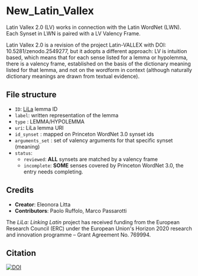 # New_Latin_Vallex

Latin Vallex 2.0 (LV) works in connection with the Latin WordNet (LWN). Each Synset in LWN is paired with a LV Valency Frame.


Latin Vallex 2.0 is a revision of the project Latin-VALLEX with DOI: 10.5281/zenodo.2549277, but it adopts a different approach: LV is intuition based, which means that for each sense listed for a lemma or hypolemma, there is a valency frame, established on the basis of the dictionary meaning listed for that lemma, and not on the wordform in context (although naturally dictionary meanings are drawn from textual evidence).

## File structure

- `ID`: [LiLa](https://lila-erc.eu) lemma ID
- `label`: written representation of the lemma
- `type` : LEMMA/HYPOLEMMA
- `uri`: LiLa lemma URI
- `id_synset` : mapped on Princeton WordNet 3.0 synset ids
- `arguments_set` : set of valency arguments for that specific synset (meaning)
- `status`: 
  - `reviewed`: **ALL** synsets are matched by a valency frame
  - `incomplete`: **SOME** senses covered by Princeton WordNet 3.0, the entry needs completing.


## Credits

- **Creator**: Eleonora Litta
- **Contributors**: Paolo Ruffolo, Marco Passarotti

The _LiLa: Linking Latin_ project has received funding from the European Research Council (ERC) under the European Union's Horizon 2020 research and innovation programme – Grant Agreement No. 769994.

## Citation
[![DOI](https://zenodo.org/badge/294657059.svg)](https://zenodo.org/badge/latestdoi/294657059)
